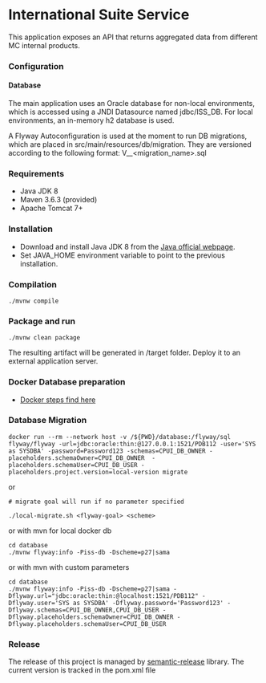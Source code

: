 # International Suite Service

This application exposes an API that returns aggregated data from different MC internal products.

### Configuration

#### Database

The main application uses an Oracle database for non-local environments, which is accessed 
using a JNDI Datasource named jdbc/ISS_DB. For local environments, an in-memory h2 database is 
used.

A Flyway Autoconfiguration is used at the moment to run DB migrations, which are placed in 
src/main/resources/db/migration. 
They are versioned according to the following format: V<datetime>__<migration_name>.sql


### Requirements

- Java JDK 8
- Maven 3.6.3 (provided)
- Apache Tomcat 7+

### Installation

- Download and install Java JDK 8 from the [Java official webpage](https://www.oracle.com/java/technologies/javase/javase-jdk8-downloads.html). 
- Set JAVA_HOME environment variable to point to the previous installation.

### Compilation

```
./mvnw compile
```

### Package and run 

```
./mvnw clean package
```

The resulting artifact will be generated in /target folder. Deploy it to an external application server.

### Docker Database preparation 

- [Docker steps find here](https://github.com/vocalink/cp-jenkins-jobs/tree/docker/oracle)

### Database Migration

```
docker run --rm --network host -v /${PWD}/database:/flyway/sql flyway/flyway -url=jdbc:oracle:thin:@127.0.0.1:1521/PDB112 -user='SYS as SYSDBA' -password=Password123 -schemas=CPUI_DB_OWNER -placeholders.schemaOwner=CPUI_DB_OWNER  -placeholders.schemaUser=CPUI_DB_USER -placeholders.project.version=local-version migrate
```

or

```
# migrate goal will run if no parameter specified

./local-migrate.sh <flyway-goal> <scheme>
```

or with mvn for local docker db

```
cd database
./mvnw flyway:info -Piss-db -Dscheme=p27|sama
```

or with mvn with custom parameters

```
cd database
./mvnw flyway:info -Piss-db -Dscheme=p27|sama -Dflyway.url="jdbc:oracle:thin:@localhost:1521/PDB112" -Dflyway.user='SYS as SYSDBA' -Dflyway.password='Password123' -Dflyway.schemas=CPUI_DB_OWNER,CPUI_DB_USER -Dflyway.placeholders.schemaOwner=CPUI_DB_OWNER -Dflyway.placeholders.schemaUser=CPUI_DB_USER
```

### Release

The release of this project is managed by [semantic-release](https://github.com/semantic-release/semantic-release) library. The current version is tracked in the pom.xml file
